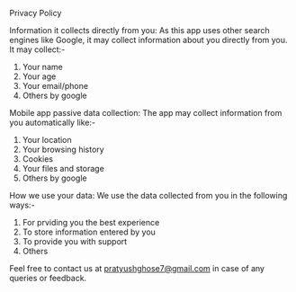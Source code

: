 Privacy Policy

Information it collects directly from you: As this app uses other search engines like Google, it may collect information about you directly from you. It may collect:-
1. Your name
2. Your age
3. Your email/phone
4. Others by google

Mobile app passive data collection: The app may collect information from you automatically like:-
1. Your location
2. Your browsing history
3. Cookies
4. Your files and storage
5. Others by google

How we use your data: We use the data collected from you in the following ways:-
1. For prviding you the best experience
2. To store information entered by you
3. To provide you with support
4. Others

Feel free to contact us at pratyushghose7@gmail.com in case of any queries or feedback.
